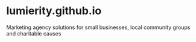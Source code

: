 # lumierity.github.io
Marketing agency solutions for small businesses, local community groups and charitable causes
